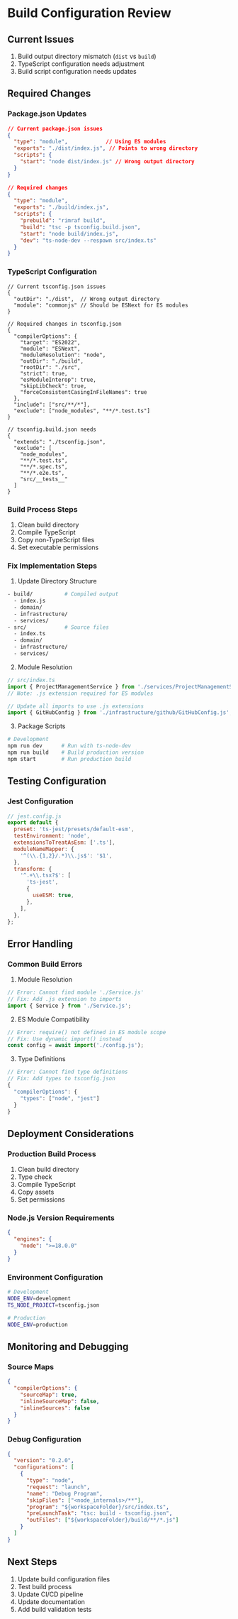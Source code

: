 # Build Configuration Review

## Current Issues
1. Build output directory mismatch (`dist` vs `build`)
2. TypeScript configuration needs adjustment
3. Build script configuration needs updates

## Required Changes

### Package.json Updates
```json
// Current package.json issues
{
  "type": "module",            // Using ES modules
  "exports": "./dist/index.js", // Points to wrong directory
  "scripts": {
    "start": "node dist/index.js" // Wrong output directory
  }
}

// Required changes
{
  "type": "module",
  "exports": "./build/index.js",
  "scripts": {
    "prebuild": "rimraf build",
    "build": "tsc -p tsconfig.build.json",
    "start": "node build/index.js",
    "dev": "ts-node-dev --respawn src/index.ts"
  }
}
```

### TypeScript Configuration
```jsonc
// Current tsconfig.json issues
{
  "outDir": "./dist",  // Wrong output directory
  "module": "commonjs" // Should be ESNext for ES modules
}

// Required changes in tsconfig.json
{
  "compilerOptions": {
    "target": "ES2022",
    "module": "ESNext",
    "moduleResolution": "node",
    "outDir": "./build",
    "rootDir": "./src",
    "strict": true,
    "esModuleInterop": true,
    "skipLibCheck": true,
    "forceConsistentCasingInFileNames": true
  },
  "include": ["src/**/*"],
  "exclude": ["node_modules", "**/*.test.ts"]
}

// tsconfig.build.json needs
{
  "extends": "./tsconfig.json",
  "exclude": [
    "node_modules",
    "**/*.test.ts",
    "**/*.spec.ts",
    "**/*.e2e.ts",
    "src/__tests__"
  ]
}
```

### Build Process Steps
1. Clean build directory
2. Compile TypeScript
3. Copy non-TypeScript files
4. Set executable permissions

### Fix Implementation Steps

1. Update Directory Structure
```bash
- build/          # Compiled output
  - index.js
  - domain/
  - infrastructure/
  - services/
- src/            # Source files
  - index.ts
  - domain/
  - infrastructure/
  - services/
```

2. Module Resolution
```typescript
// src/index.ts
import { ProjectManagementService } from './services/ProjectManagementService.js';
// Note: .js extension required for ES modules

// Update all imports to use .js extensions
import { GitHubConfig } from './infrastructure/github/GitHubConfig.js';
```

3. Package Scripts
```bash
# Development
npm run dev      # Run with ts-node-dev
npm run build    # Build production version
npm start        # Run production build
```

## Testing Configuration

### Jest Configuration
```javascript
// jest.config.js
export default {
  preset: 'ts-jest/presets/default-esm',
  testEnvironment: 'node',
  extensionsToTreatAsEsm: ['.ts'],
  moduleNameMapper: {
    '^(\\.{1,2}/.*)\\.js$': '$1',
  },
  transform: {
    '^.+\\.tsx?$': [
      'ts-jest',
      {
        useESM: true,
      },
    ],
  },
};
```

## Error Handling

### Common Build Errors

1. Module Resolution
```typescript
// Error: Cannot find module './Service.js'
// Fix: Add .js extension to imports
import { Service } from './Service.js';
```

2. ES Module Compatibility
```typescript
// Error: require() not defined in ES module scope
// Fix: Use dynamic import() instead
const config = await import('./config.js');
```

3. Type Definitions
```typescript
// Error: Cannot find type definitions
// Fix: Add types to tsconfig.json
{
  "compilerOptions": {
    "types": ["node", "jest"]
  }
}
```

## Deployment Considerations

### Production Build Process
1. Clean build directory
2. Type check
3. Compile TypeScript
4. Copy assets
5. Set permissions

### Node.js Version Requirements
```json
{
  "engines": {
    "node": ">=18.0.0"
  }
}
```

### Environment Configuration
```bash
# Development
NODE_ENV=development
TS_NODE_PROJECT=tsconfig.json

# Production
NODE_ENV=production
```

## Monitoring and Debugging

### Source Maps
```json
{
  "compilerOptions": {
    "sourceMap": true,
    "inlineSourceMap": false,
    "inlineSources": false
  }
}
```

### Debug Configuration
```json
{
  "version": "0.2.0",
  "configurations": [
    {
      "type": "node",
      "request": "launch",
      "name": "Debug Program",
      "skipFiles": ["<node_internals>/**"],
      "program": "${workspaceFolder}/src/index.ts",
      "preLaunchTask": "tsc: build - tsconfig.json",
      "outFiles": ["${workspaceFolder}/build/**/*.js"]
    }
  ]
}
```

## Next Steps

1. Update build configuration files
2. Test build process
3. Update CI/CD pipeline
4. Update documentation
5. Add build validation tests
